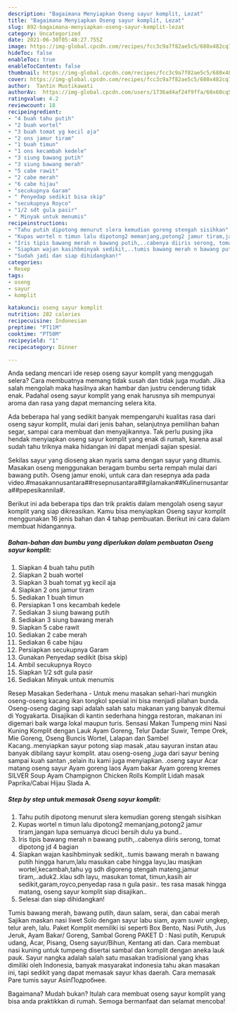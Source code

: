 ```yaml
---
description: "Bagaimana Menyiapkan Oseng sayur komplit, Lezat"
title: "Bagaimana Menyiapkan Oseng sayur komplit, Lezat"
slug: 892-bagaimana-menyiapkan-oseng-sayur-komplit-lezat
category: Uncategorized
date: 2021-06-30T05:48:27.755Z
image: https://img-global.cpcdn.com/recipes/fcc3c9a7f82ae5c5/680x482cq70/oseng-sayur-komplit-foto-resep-utama.jpg
hideToc: false
enableToc: true
enableTocContent: false
thumbnail: https://img-global.cpcdn.com/recipes/fcc3c9a7f82ae5c5/680x482cq70/oseng-sayur-komplit-foto-resep-utama.jpg
cover: https://img-global.cpcdn.com/recipes/fcc3c9a7f82ae5c5/680x482cq70/oseng-sayur-komplit-foto-resep-utama.jpg
author:  Tantin Mustikawati
authorAv:  https://img-global.cpcdn.com/users/1736ad4af24f9ffa/60x60cq50/avatar.jpg
ratingvalue: 4.2
reviewcount: 18
recipeingredient:
- "4 buah tahu putih"
- "2 buah wortel"
- "3 buah tomat yg kecil aja"
- "2 ons jamur tiram"
- "1 buah timun"
- "1 ons kecambah kedele"
- "3 siung bawang putih"
- "3 siung bawang merah"
- "5 cabe rawit"
- "2 cabe merah"
- "6 cabe hijau"
- "secukupnya Garam"
- " Penyedap sedikit bisa skip"
- "secukupnya Royco"
- "1/2 sdt gula pasir"
- " Minyak untuk menumis"
recipeinstructions:
- "Tahu putih dipotong menurut slera kemudian goreng stengah sisihkan"
- "Kupas wortel n timun lalu dipotong2 memanjang,potong2 jamur tiram,jangan lupa semuanya dicuci bersih dulu ya bund.."
- "Iris tipis bawang merah n bawang putih,..cabenya diiris serong, tomat dipotong jd 4 bagian"
- "Siapkan wajan kasihbminyak sedikit,..tumis bawang merah n bawang putih hingga harum,lalu masukan cabe hingga layu,lau masjkan wortel,kecambah,tahu yg sdh digoreng stengah mateng,jamur tiram,..aduk2..klau sdh layu, masukan tomat, timun,kasih air sedikit,garam,royco,penyedap rasa n gula pasir.. tes rasa masak hingga matang, oseng sayur komplit siap disajikan.."
- "Sudah jadi dan siap dihidangkan!"
categories:
- Resep
tags:
- oseng
- sayur
- komplit

katakunci: oseng sayur komplit 
nutrition: 282 calories
recipecuisine: Indonesian
preptime: "PT11M"
cooktime: "PT50M"
recipeyield: "1"
recipecategory: Dinner

---
```



Anda sedang mencari ide resep oseng sayur komplit yang menggugah selera? Cara membuatnya memang tidak susah dan tidak juga mudah. Jika salah mengolah maka hasilnya akan hambar dan justru cenderung tidak enak. Padahal oseng sayur komplit yang enak harusnya sih mempunyai aroma dan rasa yang dapat memancing selera kita.


Ada beberapa hal yang sedikit banyak mempengaruhi kualitas rasa dari oseng sayur komplit, mulai dari jenis bahan, selanjutnya pemilihan bahan segar, sampai cara membuat dan menyajikannya. Tak perlu pusing jika hendak menyiapkan oseng sayur komplit yang enak di rumah, karena asal sudah tahu triknya maka hidangan ini dapat menjadi sajian spesial.

Sekilas sayur yang dioseng akan nyaris sama dengan sayur yang ditumis. Masakan oseng menggunakan beragam bumbu serta rempah mulai dari bawang putih. Oseng jamur enoki, untuk cara dan resepnya ada pada video.#masakannusantara##resepnusantara##gilamakan##Kulinernusantara##pepesikannila#.


Berikut ini ada beberapa tips dan trik praktis dalam mengolah oseng sayur komplit yang siap dikreasikan. Kamu bisa menyiapkan Oseng sayur komplit menggunakan 16 jenis bahan dan 4 tahap pembuatan. Berikut ini cara dalam membuat hidangannya.

<!--inarticleads1-->

##### Bahan-bahan dan bumbu yang diperlukan dalam pembuatan Oseng sayur komplit:

1. Siapkan 4 buah tahu putih
1. Siapkan 2 buah wortel
1. Siapkan 3 buah tomat yg kecil aja
1. Siapkan 2 ons jamur tiram
1. Sediakan 1 buah timun
1. Persiapkan 1 ons kecambah kedele
1. Sediakan 3 siung bawang putih
1. Sediakan 3 siung bawang merah
1. Siapkan 5 cabe rawit
1. Sediakan 2 cabe merah
1. Sediakan 6 cabe hijau
1. Persiapkan secukupnya Garam
1. Gunakan  Penyedap sedikit (bisa skip)
1. Ambil secukupnya Royco
1. Siapkan 1/2 sdt gula pasir
1. Sediakan  Minyak untuk menumis


Resep Masakan Sederhana - Untuk menu masakan sehari-hari mungkin oseng-oseng kacang ikan tongkol spesial ini bisa menjadi pilahan bunda. Oseng-oseng daging sapi adalah salah satu makanan yang banyak ditemui di Yogyakarta. Disajikan di kantin sederhana hingga restoran, makanan ini digemari baik warga lokal maupun turis. Sensasi Makan Tumpeng mini Nasi Kuning Komplit dengan Lauk Ayam Goreng, Telur Dadar Suwir, Tempe Orek, Mie Goreng, Oseng Buncis Wortel, Lalapan dan Sambel Kacang..menyiapkan sayur potong siap masak ,atau sayuran instan atau banyak dibilang sayur komplit. atau oseng-oseng ,juga dari sayur bening sampai kuah santan ,selain itu kami juga menyiapkan. .oseng sayur Acar matang oseng sayur Ayam goreng laos Ayam bakar Ayam goreng kremes SILVER Soup Ayam Champignon Chicken Rolls Komplit Lidah masak Paprika/Cabai Hijau Slada A. 

<!--inarticleads2-->

##### Step by step untuk memasak Oseng sayur komplit:

1. Tahu putih dipotong menurut slera kemudian goreng stengah sisihkan
1. Kupas wortel n timun lalu dipotong2 memanjang,potong2 jamur tiram,jangan lupa semuanya dicuci bersih dulu ya bund..
1. Iris tipis bawang merah n bawang putih,..cabenya diiris serong, tomat dipotong jd 4 bagian
1. Siapkan wajan kasihbminyak sedikit,..tumis bawang merah n bawang putih hingga harum,lalu masukan cabe hingga layu,lau masjkan wortel,kecambah,tahu yg sdh digoreng stengah mateng,jamur tiram,..aduk2..klau sdh layu, masukan tomat, timun,kasih air sedikit,garam,royco,penyedap rasa n gula pasir.. tes rasa masak hingga matang, oseng sayur komplit siap disajikan..
1. Selesai dan siap dihidangkan!

Tumis bawang merah, bawang putih, daun salam, serai, dan cabai merah Sajikan maskan nasi liwet Solo dengan sayur labu siam, ayam suwir ungkep, telur areh, lalu. Paket Komplit memiliki isi seperti Box Bento, Nasi Putih, Jus Jeruk, Ayam Bakar/ Goreng, Sambal Goreng PAKET D : Nasi putih, Kerupuk udang, Acar, Pisang, Oseng sayur/Bihun, Kentang ati dan. Cara membuat nasi kuning untuk tumpeng disertai sambal dan komplit dengan aneka lauk pauk. Sayur nangka adalah salah satu masakan tradisional yang khas dimiliki oleh Indonesia, banyak masyarakat indonesia tahu akan masakan ini, tapi sedikit yang dapat memasak sayur khas daerah. Cara memasak Pare tumis sayur AsinПодробнее. 

Bagaimana? Mudah bukan? Itulah cara membuat oseng sayur komplit yang bisa anda praktikkan di rumah. Semoga bermanfaat dan selamat mencoba!
